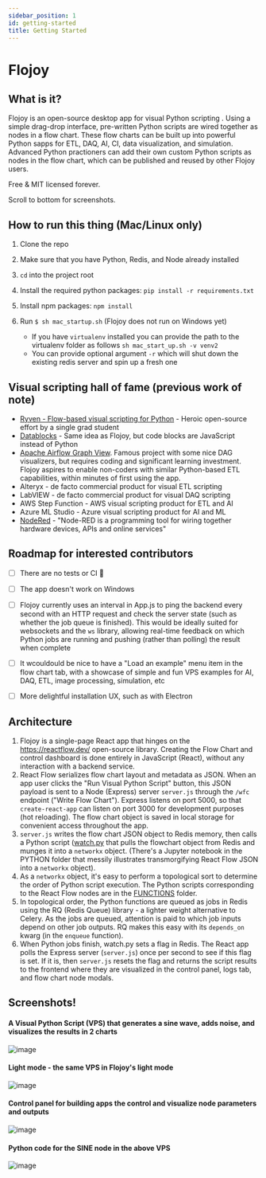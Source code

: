 ```yaml
---
sidebar_position: 1
id: getting-started
title: Getting Started
---
```


# Flojoy

## What is it?

Flojoy is an open-source desktop app for visual Python scripting . Using a simple drag-drop interface, pre-written Python scripts are wired together as nodes in a flow chart. These flow charts can be built up into powerful Python sapps for ETL, DAQ, AI, CI, data visualization, and simulation. Advanced Python practioners can add their own custom Python scripts as nodes in the flow chart, which can be published and reused by other Flojoy users.

Free & MIT licensed forever.

Scroll to bottom for screenshots.

## How to run this thing (Mac/Linux only)

1. Clone the repo
1. Make sure that you have Python, Redis, and Node already installed
1. `cd` into the project root
1. Install the required python packages: `pip install -r requirements.txt`
1. Install npm packages: `npm install`
1. Run `$ sh mac_startup.sh` (Flojoy does not run on Windows yet)

   - If you have `virtualenv` installed you can provide the path to the virtualenv folder as follows `sh mac_start_up.sh -v venv2`
   - You can provide optional argument `-r` which will shut down the existing redis server and spin up a fresh one


## Visual scripting hall of fame (previous work of note)

- [Ryven - Flow-based visual scripting for Python](https://ryven.org/) - Heroic open-source effort by a single grad student
- [Datablocks](https://datablocks.pro/) - Same idea as Flojoy, but code blocks are JavaScript instead of Python
- [Apache Airflow Graph View](https://airflow.apache.org/docs/apache-airflow/stable/ui.html#graph-view). Famous project with some nice DAG visualizers, but requires coding and significant learning investment. Flojoy aspires to enable non-coders with similar Python-based ETL capabilities, within minutes of first using the app.
- Alteryx - de facto commercial product for visual ETL scripting
- LabVIEW - de facto commercial product for visual DAQ scripting
- AWS Step Function - AWS visual scripting product for ETL and AI
- Azure ML Studio - Azure visual scripting product for AI and ML
- [NodeRed](https://nodered.org/) - "Node-RED is a programming tool for wiring together hardware devices, APIs and online services"

## Roadmap for interested contributors

- [ ] There are no tests or CI 😬

- [ ] The app doesn't work on Windows

- [ ] Flojoy currently uses an interval in App.js to ping the backend every second with an HTTP request and check the server state (such as whether the job queue is finished). This would be ideally suited for websockets and the `ws` library, allowing real-time feedback on which Python jobs are running and pushing (rather than polling) the result when complete

- [ ] It wcouldould be nice to have a "Load an example" menu item in the flow chart tab, with a showcase of simple and fun VPS examples for AI, DAQ, ETL, image processing, simulation, etc

- [ ] More delightful installation UX, such as with Electron

## Architecture

1. Flojoy is a single-page React app that hinges on the https://reactflow.dev/ open-source library. Creating the Flow Chart and control dashboard is done entirely in JavaScript (React), without any interaction with a backend service.
2. React Flow serializes flow chart layout and metadata as JSON. When an app user clicks the "Run Visual Python Script" button, this JSON payload is sent to a Node (Express) server `server.js` through the `/wfc` endpoint ("Write Flow Chart"). Express listens on port 5000, so that `create-react-app` can listen on port 3000 for development purposes (hot reloading). The flow chart object is saved in local storage for convenient access throughout the app.
3. `server.js` writes the flow chart JSON object to Redis memory, then calls a Python script ([watch.py](https://github.com/jackparmer/flojoy/tree/main/PYTHON/WATCH) that pulls the flowchart object from Redis and munges it into a `networkx` object. (There's a Jupyter notebook in the PYTHON folder that messily illustrates transmorgifying React Flow JSON into a `networkx` object).
4. As a `networkx` object, it's easy to perform a topological sort to determine the order of Python script execution. The Python scripts corresponding to the React Flow nodes are in the [FUNCTIONS](https://github.com/jackparmer/flojoy/tree/main/PYTHON/FUNCTIONS) folder.
5. In topological order, the Python functions are queued as jobs in Redis using the RQ (Redis Queue) library - a lighter weight alternative to Celery. As the jobs are queued, attention is paid to which job inputs depend on other job outputs. RQ makes this easy with its `depends_on` kwarg (in the `enqueue` function).
6. When Python jobs finish, watch.py sets a flag in Redis. The React app polls the Express server (`server.js`) once per second to see if this flag is set. If it is, then `server.js` resets the flag and returns the script results to the frontend where they are visualized in the control panel, logs tab, and flow chart node modals.

## Screenshots!

#### A Visual Python Script (VPS) that generates a sine wave, adds noise, and visualizes the results in 2 charts

![image](https://images2.imgbox.com/0c/6c/elr4j5jv_o.jpg)

#### Light mode - the same VPS in Flojoy's light mode

![image](https://images2.imgbox.com/35/2f/Ha6HRaNx_o.jpg)

#### Control panel for building apps the control and visualize node parameters and outputs

![image](https://images2.imgbox.com/03/00/9HK5YVGO_o.jpg)

#### Python code for the SINE node in the above VPS

![image](https://images2.imgbox.com/13/65/idBfYSLO_o.jpg)
